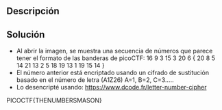 ## Descripción


## Solución
- Al abrir la imagen, se muestra una secuencia de números que parece tener el formato de las banderas de picoCTF: 16 9 3 15 3 20 6 { 20 8 5 14 21 13 2 5 18 19 13 1 19 15 14 } 
- El número anterior está encriptado usando un cifrado de sustitución basado en el número de letra (A1Z26) A=1, B=2, C=3…..
- Lo desencripté usando: https://www.dcode.fr/letter-number-cipher

PICOCTF{THENUMBERSMASON}